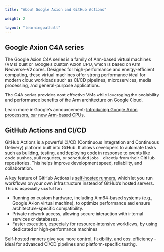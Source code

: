 ```yaml
---
title: "About Google Axion and GitHub Actions"

weight: 2

layout: "learningpathall"
---
```


## Google Axion C4A series

The Google Axion C4A series is a family of Arm-based virtual machines (VMs) built on Google’s custom Axion CPU, which is based on Arm Neoverse-V2 cores. Designed for high-performance and energy-efficient computing, these virtual machines offer strong performance ideal for modern cloud workloads such as CI/CD pipelines, microservices, media processing, and general-purpose applications.

The C4A series provides cost-effective VMs while leveraging the scalability and performance benefits of the Arm architecture on Google Cloud.

Learn more in Google’s announcement: [Introducing Google Axion processors, our new Arm-based CPUs](https://cloud.google.com/blog/products/compute/introducing-googles-new-arm-based-cpu).

## GitHub Actions and CI/CD

GitHub Actions is a powerful CI/CD (Continuous Integration and Continuous Delivery) platform built into GitHub. It allows developers to automate tasks such as building, testing, and deploying code in response to events like code pushes, pull requests, or scheduled jobs—directly from their GitHub repositories. This helps improve development speed, reliability, and collaboration.

A key feature of GitHub Actions is [self-hosted runners](https://docs.github.com/en/actions/concepts/runners/about-self-hosted-runners), which let you run workflows on your own infrastructure instead of GitHub’s hosted servers. This is especially useful for:

- Running on custom hardware, including Arm64-based systems (e.g., Google Axion virtual machine), to optimize performance and ensure architecture-specific compatibility.
- Private network access, allowing secure interaction with internal services or databases.
- Faster execution, especially for resource-intensive workflows, by using dedicated or high-performance machines.

Self-hosted runners give you more control, flexibility, and cost efficiency - ideal for advanced CI/CD pipelines and platform-specific testing.

